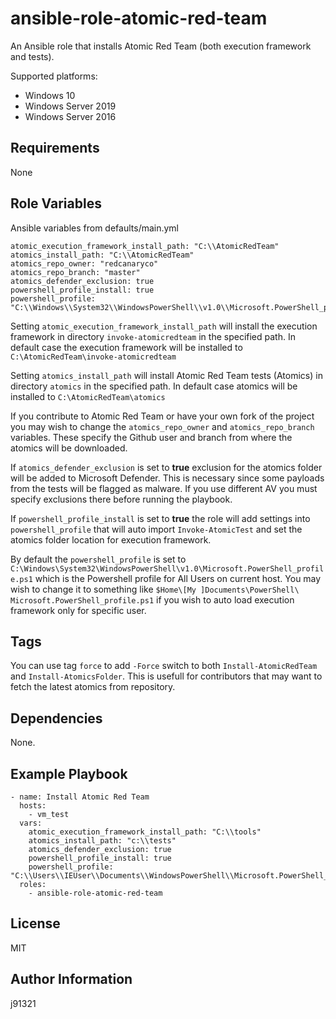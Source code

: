 ansible-role-atomic-red-team
=========

An Ansible role that installs Atomic Red Team (both execution framework and tests).

Supported platforms:

- Windows 10
- Windows Server 2019
- Windows Server 2016

Requirements
------------

None

Role Variables
--------------

Ansible variables from defaults/main.yml
```
atomic_execution_framework_install_path: "C:\\AtomicRedTeam"
atomics_install_path: "C:\\AtomicRedTeam"
atomics_repo_owner: "redcanaryco"
atomics_repo_branch: "master"
atomics_defender_exclusion: true
powershell_profile_install: true
powershell_profile: "C:\\Windows\\System32\\WindowsPowerShell\\v1.0\\Microsoft.PowerShell_profile.ps1"
```

Setting `atomic_execution_framework_install_path` will install the execution framework in directory `invoke-atomicredteam` in the specified path. In default case the execution framework will be installed to `C:\AtomicRedTeam\invoke-atomicredteam`

Setting `atomics_install_path` will install Atomic Red Team tests (Atomics) in directory `atomics` in the specified path. In default case atomics will be installed to `C:\AtomicRedTeam\atomics`

If you contribute to Atomic Red Team or have your own fork of the project you may wish to change the `atomics_repo_owner` and `atomics_repo_branch` variables. These specify the Github user and branch from where the atomics will be downloaded.

If `atomics_defender_exclusion` is set to **true** exclusion for the atomics folder will be added to Microsoft Defender. This is necessary since some payloads from the tests will be flagged as malware. If you use different AV you must specify exclusions there before running the playbook.

If `powershell_profile_install` is set to **true** the role will add settings into `powershell_profile` that will auto import `Invoke-AtomicTest` and set the atomics folder location for execution framework.

By default the `powershell_profile` is set to `C:\Windows\System32\WindowsPowerShell\v1.0\Microsoft.PowerShell_profile.ps1` which is the Powershell profile for All Users on current host. You may wish to change it to something like `$Home\[My ]Documents\PowerShell\
Microsoft.PowerShell_profile.ps1` if you wish to auto load execution framework only for specific user.

Tags
----

You can use tag `force` to add `-Force` switch to both `Install-AtomicRedTeam` and `Install-AtomicsFolder`. This is usefull for contributors that may want to fetch the latest atomics from repository.

Dependencies
------------

None.

Example Playbook
----------------

```
- name: Install Atomic Red Team
  hosts:
    - vm_test
  vars:
    atomic_execution_framework_install_path: "C:\\tools"
    atomics_install_path: "c:\\tests"
    atomics_defender_exclusion: true
    powershell_profile_install: true
    powershell_profile: "C:\\Users\\IEUser\\Documents\\WindowsPowerShell\\Microsoft.PowerShell_profile.ps1"
  roles:
    - ansible-role-atomic-red-team
```

License
-------

MIT

Author Information
------------------

j91321
